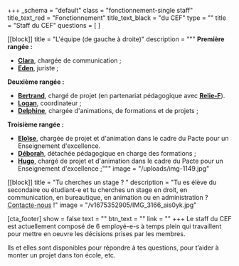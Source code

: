 +++
_schema = "default"
class = "fonctionnement-single staff"
title_text_red = "Fonctionnement"
title_text_black = "du CEF"
type = ""
title = "Staff du CEF"
questions = [ ]

[[block]]
title = "L'équipe (de gauche à droite)"
description = """
**Première rangée :**

* [**Clara**](mailto:clara@lecef.org "cef.clara@gmail.com"), chargée de communication ;
* [**Eden**](mailto:eden@lecef.org), juriste ;

**Deuxième rangée :**

* [**Bertrand**](mailto:bertrand@lecef.org), chargé de projet (en partenariat pédagogique avec [**Relie-F**](http://relie-f.be/)).
* [**Logan**](mailto:logan@lecef.org "logan@lecef.org"), coordinateur ;
* **[Delphine](mailto:delphine@lecef.org)**, chargée d'animations, de formations et de projets ;

**Troisième rangée :**&nbsp;

* [**Eloïse**](mailto:eloise@lecef.org), chargée de projet et d'animation dans le cadre du Pacte pour un Enseignement d'excellence.
* [**Déborah**](mailto:deborah@lecef.org "deborah@lecef.org"), détachée pédagogique en charge des formations ;
* **[Hugo](mailto:hugo@lecef.org)**, chargé de projet et d'animation dans le cadre du Pacte pour un Enseignement d'excellence ;"""
image = "/uploads/img-1149.jpg"

[[block]]
title = "Tu cherches un stage ? "
description = "Tu es élève du secondaire ou étudiant-e et tu cherches un stage en droit, en communication, en bureautique, en animation ou en administration ? [Contacte-nous](/contact) !"
image = "/v1675352905/IMG_3166_ais0yk.jpg"

[cta_footer]
show = false
text = ""
btn_text = ""
link = ""
+++
Le staff du CEF est actuellement composé de 6 employé-e-s à temps plein qui travaillent pour mettre en oeuvre les décisions prises par les membres.

Ils et elles sont disponibles pour répondre à tes questions, pour t’aider à monter un projet dans ton école, etc.